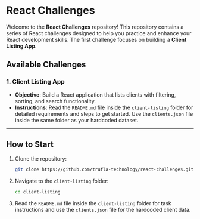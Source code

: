 
# React Challenges

Welcome to the **React Challenges** repository! This repository contains a series of React challenges designed to help you practice and enhance your React development skills. The first challenge focuses on building a **Client Listing App**.

## Available Challenges

### 1. **Client Listing App**
   - **Objective**: Build a React application that lists clients with filtering, sorting, and search functionality.
   - **Instructions**: Read the `README.md` file inside the `client-listing` folder for detailed requirements and steps to get started. Use the `clients.json` file inside the same folder as your hardcoded dataset.

---

## How to Start

1. Clone the repository:
   ```bash
   git clone https://github.com/trufla-technology/react-challenges.git
   ```
2. Navigate to the `client-listing` folder:
   ```bash
   cd client-listing
   ```
3. Read the `README.md` file inside the `client-listing` folder for task instructions and use the `clients.json` file for the hardcoded client data.

